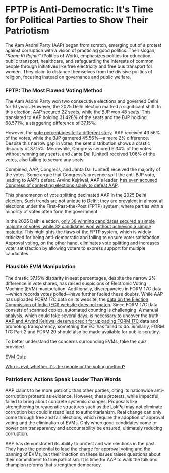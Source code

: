 # FPTP is Anti-Democratic: It's Time for Political Parties to Show Their Patriotism

The Aam Aadmi Party (AAP) began from scratch, emerging out of a protest against corruption with a vision of practicing good politics. Their slogan, *"Kaam Ki Rajniti"* (Politics of Work), emphasizes politics for education, public transport, healthcare, and safeguarding the interests of common people through initiatives like free electricity and free bus transport for women. They claim to distance themselves from the divisive politics of religion, focusing instead on governance and public welfare.

### **FPTP: The Most Flawed Voting Method**
The Aam Aadmi Party won two consecutive elections and governed Delhi for 10 years. However, the 2025 Delhi election marked a significant shift. In this election, AAP secured 22 seats, while the BJP won 48 seats. This translated to AAP holding 31.428% of the seats and the BJP holding 68.571%, a staggering difference of 37.15%.

However, the [vote percentages tell a different story](https://github.com/silicology/election_data_analysis/blob/main/data/2025_assembly/analysis/percentage_votes_party_wise_delhi_2025.json). AAP received 43.56% of the votes, while the BJP garnered 45.56%—a mere 2% difference. Despite this narrow gap in votes, the seat distribution shows a drastic disparity of 37.15%. Meanwhile, Congress secured 6.34% of the votes without winning any seats, and Janta Dal (United) received 1.06% of the votes, also failing to secure any seats.

Combined, AAP, Congress, and Janta Dal (United) received the majority of the votes. Some argue that Congress's presence split the anti-BJP vote, leading to AAP's defeat. Arvind Kejriwal, AAP's leader, [has even accused Congress of contesting elections solely to defeat AAP](https://filestorage.4everland.store/congress-defeated-aap.mp4).

This phenomenon of vote splitting decimated AAP in the 2025 Delhi election. Such trends are not unique to Delhi; they are prevalent in almost all elections under the First-Past-the-Post (FPTP) system, where parties with a minority of votes often form the government.

In the 2025 Delhi election, [only 38 winning candidates secured a simple majority of votes, while 32 candidates won without achieving a simple majority](https://github.com/silicology/election_data_analysis/blob/main/data/2025_assembly/analysis/vote-splitting-delhi-2025.json). This highlights the flaws of the FPTP system, which is widely criticized for being anti-democratic and failing to ensure voter satisfaction. [Approval voting](https://electionscience.org/), on the other hand, eliminates vote splitting and increases voter satisfaction by allowing voters to express support for multiple candidates.

### **Plausible EVM Manipulation**
The drastic 37.15% disparity in seat percentages, despite the narrow 2% difference in vote shares, has raised suspicions of Electronic Voting Machine (EVM) manipulation. Additionally, discrepancies in FORM 17C data—which records votes polled—have further fueled these doubts. While AAP has uploaded FORM 17C data on its website, the [data on the Election Commission of India (ECI) website does not match](https://github.com/silicology/election_data_analysis/blob/main/data/2025_assembly/other_data/Aap-compilation-eci-website.png). Since FORM 17C data consists of scanned copies, automated counting is challenging. A manual analysis, which could take several days, is necessary to uncover the truth. [AAP and Arvind Kejriwal deserve credit for uploading FORM 17C](https://transparentelections.in/) data and promoting transparency, something the ECI has failed to do. Similarly, FORM 17C Part 2 and FORM 20 should also be made available for public scrutiny.

To better understand the concerns surrounding EVMs, take the quiz provided.

[EVM Quiz](https://interactive.on-fleek.app/evm)

[Who is evil, whether it's the people or the voting method?](https://iambrainstorming.github.io/chapters/the-lok-sabha-election-is-about-regional-parties-vs-one-party-dictatorship.html#who-is-evil-whether-its-the-people-or-the-voting-method)

### **Patriotism: Actions Speak Louder Than Words**
AAP claims to be more patriotic than other parties, citing its nationwide anti-corruption protests as evidence. However, these protests, while impactful, failed to bring about concrete systemic changes. Proposals like strengthening bureaucratic structures such as the LokPal may not eliminate corruption but could instead lead to authoritarianism. Real change can only come through free and fair elections, which require the adoption of approval voting and the elimination of EVMs. Only when good candidates come to power can transparency and accountability be ensured, ultimately reducing corruption.

AAP has demonstrated its ability to protest and win elections in the past. They have the potential to lead the charge for approval voting and the banning of EVMs, but their inaction on these issues raises questions about their commitment to true patriotism. It is time for AAP to walk the talk and champion reforms that strengthen democracy.

